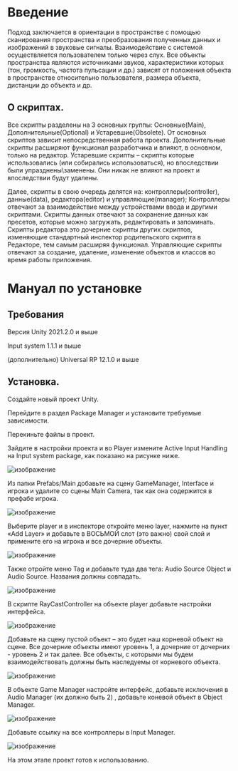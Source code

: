 # Введение
Подход заключается в ориентации в пространстве с помощью сканирования пространства и преобразования полученных данных и изображений в звуковые сигналы.
Взаимодействие с системой осуществляется пользователем только через слух. 
Все объекты пространства являются источниками звуков, характеристики которых (тон, громкость, частота пульсации и др.)
зависят от положения объекта в пространстве относительно пользователя, размера объекта, дистанции до объекта и др.


##	О скриптах.
Все скрипты разделены на 3 основных группы: Основные(Main), Дополнительные(Optional) и Устаревшие(Obsolete). От основных скриптов зависит непосредственная работа проекта. Дополнительные скрипты расширяют функционал разработчика и влияют, в основном, только на редактор. Устаревшие скрипты – скрипты которые использовались (или собирались использоваться), но впоследствии были упразднены\заменены. Они никак не влияют на проект и впоследствии будут удалены.

Далее, скрипты в свою очередь делятся на: контроллеры(controller), данные(data), редактора(editor) и управляющие(manager); Контроллеры отвечают за взаимодействие между устройствами ввода и другими скриптами. Скрипты данных отвечают за сохранение данных как пресетов, которые можно загружать, редактировать и запоминать. Скрипты редактора это дочерние скрипты других скриптов, изменяющие стандартный инспектор родительского скрипта в Редакторе, тем самым расширяя функционал. Управляющие скрипты отвечают за создание, удаление, изменение объектов и классов во время работы приложения.


# Мануал по установке


## Требования


Версия Unity 2021.2.0 и выше


Input system 1.1.1 и выше


(дополнительно) Universal RP 12.1.0 и выше

## Установка.
Создайте новый проект Unity.


Перейдите в раздел Package Manager и установите требуемые зависимости.


Перекиньте файлы в проект.


Зайдите в настройки проекта и во Player измените Active Input Handling на Input system package, как показано на рисунке ниже.


![изображение](https://user-images.githubusercontent.com/43909412/141474037-1754a17b-dbe3-44b1-9b3f-9018e8aa4718.png)

Из папки Prefabs/Main добавьте на сцену GameManager, Interface и игрока и удалите со сцены Main Camera, так как она содержится в префабе игрока. 


![изображение](https://user-images.githubusercontent.com/43909412/141474185-4c966b17-570c-4fe6-b140-11ffda4028a7.png)


Выберите player и в инспекторе откройте меню layer, нажмите на пункт «Add Layer» и добавьте в ВОСЬМОЙ слот (это важно) свой слой и примените его на игрока и все дочерние объекты.


![изображение](https://user-images.githubusercontent.com/43909412/141475272-13b0af8b-7b33-4d5a-82e9-40c28805f47a.png)


Также отройте меню Tag и добавьте туда два тега: Audio Source Object и Audio Source. Названия должны совпадать.


![изображение](https://user-images.githubusercontent.com/43909412/141475289-1848d5f4-60f9-4706-80e9-482f25251cde.png)


В скрипте RayCastController на объекте player добавьте настройки интерфейса.  


![изображение](https://user-images.githubusercontent.com/43909412/141475300-a362998d-b5e0-468d-8978-20454158a65e.png)


Добавьте на сцену пустой объект – это будет наш корневой объект на сцене. Все дочерние объекты имеют уровень 1, а дочерние от дочерних - уровень 2 и так далее. Все объекты, с которыми мы будем взаимодействовать должны быть наследуемы от корневого объекта.


![изображение](https://user-images.githubusercontent.com/43909412/141475313-af19d3b7-03d0-4f9b-ad33-21bc76e36ba0.png)


В объекте Game Manager настройте интерфейс, добавьте исключения в Audio Manager (их должно быть 2) , добавьте коневой объект в Object Manager. 


![изображение](https://user-images.githubusercontent.com/43909412/141475334-df16f74f-fed0-4358-93ee-0f913448addc.png)


Добавьте ссылку на все контроллеры в Input Manager.
 

![изображение](https://user-images.githubusercontent.com/43909412/141475345-a27c81f9-6766-4b8a-899d-2642437d8ebd.png)


На этом этапе проект готов к использованию.
